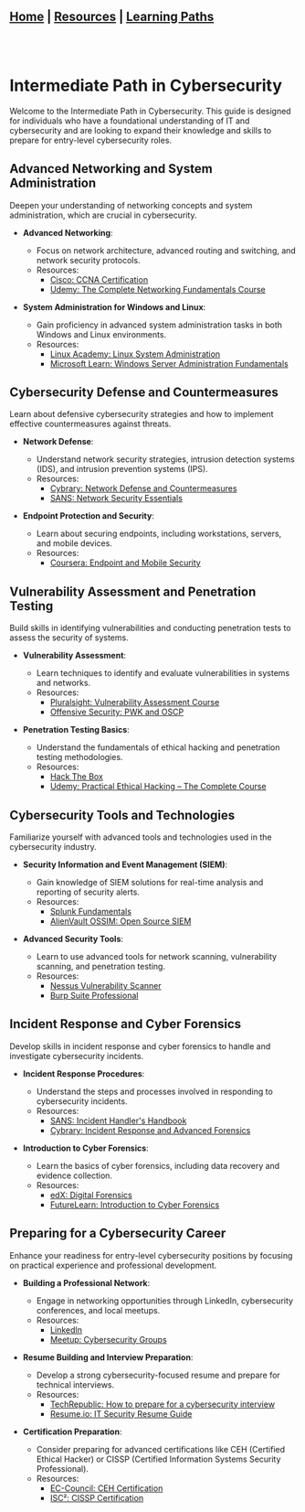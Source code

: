 ## [Home](/index.md) | [Resources](/resources.md) | [Learning Paths](/learning-paths.md)
<br />
<br />

# Intermediate Path in Cybersecurity

Welcome to the Intermediate Path in Cybersecurity. This guide is designed for individuals who have a foundational understanding of IT and cybersecurity and are looking to expand their knowledge and skills to prepare for entry-level cybersecurity roles.

## Advanced Networking and System Administration

Deepen your understanding of networking concepts and system administration, which are crucial in cybersecurity.

- **Advanced Networking**:
  - Focus on network architecture, advanced routing and switching, and network security protocols.
  - Resources:
    - [Cisco: CCNA Certification](https://www.cisco.com/c/en/us/training-events/training-certifications/certifications/associate/ccna.html)
    - [Udemy: The Complete Networking Fundamentals Course](https://www.udemy.com/course/complete-networking-fundamentals-course-ccna-start/)

- **System Administration for Windows and Linux**:
  - Gain proficiency in advanced system administration tasks in both Windows and Linux environments.
  - Resources:
    - [Linux Academy: Linux System Administration](https://linuxacademy.com/cp/modules/view/id/377)
    - [Microsoft Learn: Windows Server Administration Fundamentals](https://docs.microsoft.com/en-us/learn/paths/windows-server-fundamentals/)

## Cybersecurity Defense and Countermeasures

Learn about defensive cybersecurity strategies and how to implement effective countermeasures against threats.

- **Network Defense**:
  - Understand network security strategies, intrusion detection systems (IDS), and intrusion prevention systems (IPS).
  - Resources:
    - [Cybrary: Network Defense and Countermeasures](https://www.cybrary.it/course/network-defense/)
    - [SANS: Network Security Essentials](https://www.sans.org/course/network-security-essentials)

- **Endpoint Protection and Security**:
  - Learn about securing endpoints, including workstations, servers, and mobile devices.
  - Resources:
    - [Coursera: Endpoint and Mobile Security](https://www.coursera.org/learn/endpoint-mobile-security)

## Vulnerability Assessment and Penetration Testing

Build skills in identifying vulnerabilities and conducting penetration tests to assess the security of systems.

- **Vulnerability Assessment**:
  - Learn techniques to identify and evaluate vulnerabilities in systems and networks.
  - Resources:
    - [Pluralsight: Vulnerability Assessment Course](https://www.pluralsight.com/courses/vulnerability-assessment)
    - [Offensive Security: PWK and OSCP](https://www.offensive-security.com/pwk-oscp/)

- **Penetration Testing Basics**:
  - Understand the fundamentals of ethical hacking and penetration testing methodologies.
  - Resources:
    - [Hack The Box](https://www.hackthebox.eu/)
    - [Udemy: Practical Ethical Hacking – The Complete Course](https://www.udemy.com/course/practical-ethical-hacking/)

## Cybersecurity Tools and Technologies

Familiarize yourself with advanced tools and technologies used in the cybersecurity industry.

- **Security Information and Event Management (SIEM)**:
  - Gain knowledge of SIEM solutions for real-time analysis and reporting of security alerts.
  - Resources:
    - [Splunk Fundamentals](https://www.splunk.com/en_us/training/free-courses/splunk-fundamentals-1.html)
    - [AlienVault OSSIM: Open Source SIEM](https://www.alienvault.com/products/ossim)

- **Advanced Security Tools**:
  - Learn to use advanced tools for network scanning, vulnerability scanning, and penetration testing.
  - Resources:
    - [Nessus Vulnerability Scanner](https://www.tenable.com/products/nessus/nessus-professional)
    - [Burp Suite Professional](https://portswigger.net/burp/professional)

## Incident Response and Cyber Forensics

Develop skills in incident response and cyber forensics to handle and investigate cybersecurity incidents.

- **Incident Response Procedures**:
  - Understand the steps and processes involved in responding to cybersecurity incidents.
  - Resources:
    - [SANS: Incident Handler's Handbook](https://www.sans.org/reading-room/whitepapers/incident/incident-handlers-handbook-33901)
    - [Cybrary: Incident Response and Advanced Forensics](https://www.cybrary.it/course/incident-response-and-advanced-forensics/)

- **Introduction to Cyber Forensics**:
  - Learn the basics of cyber forensics, including data recovery and evidence collection.
  - Resources:
    - [edX: Digital Forensics](https://www.edx.org/professional-certificate/ritx-cybersecurity-microbachelors)
    - [FutureLearn: Introduction to Cyber Forensics](https://www.futurelearn.com/courses/introduction-to-cyber-security)

## Preparing for a Cybersecurity Career

Enhance your readiness for entry-level cybersecurity positions by focusing on practical experience and professional development.

- **Building a Professional Network**:
  - Engage in networking opportunities through LinkedIn, cybersecurity conferences, and local meetups.
  - Resources:
    - [LinkedIn](https://www.linkedin.com/)
    - [Meetup: Cybersecurity Groups](https://www.meetup.com/topics/cyber-security/)

- **Resume Building and Interview Preparation**:
  - Develop a strong cybersecurity-focused resume and prepare for technical interviews.
  - Resources:
    - [TechRepublic: How to prepare for a cybersecurity interview](https://www.techrepublic.com/article/how-to-prepare-for-a-cybersecurity-interview/)
    - [Resume.io: IT Security Resume Guide](https://resume.io/resume-examples/it-security)

- **Certification Preparation**:
  - Consider preparing for advanced certifications like CEH (Certified Ethical Hacker) or CISSP (Certified Information Systems Security Professional).
  - Resources:
    - [EC-Council: CEH Certification](https://www.eccouncil.org/programs/certified-ethical-hacker-ceh/)
    - [ISC²: CISSP Certification](https://www.isc2.org/Certifications/CISSP)
